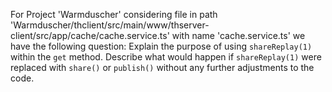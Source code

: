 For Project 'Warmduscher' considering file in path 'Warmduscher/thclient/src/main/www/thserver-client/src/app/cache/cache.service.ts' with name 'cache.service.ts' we have the following question: 
Explain the purpose of using `shareReplay(1)` within the `get` method. Describe what would happen if `shareReplay(1)` were replaced with `share()` or `publish()` without any further adjustments to the code.